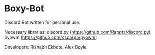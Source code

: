 # Boxy-Bot

Discord Bot written for personal use.

Necessary libraries:
discord.py (https://github.com/Rapptz/discord.py)
pyowm (https://github.com/csparpa/pyowm)

Developers: Rishabh Ekbote, Alex Boyle
